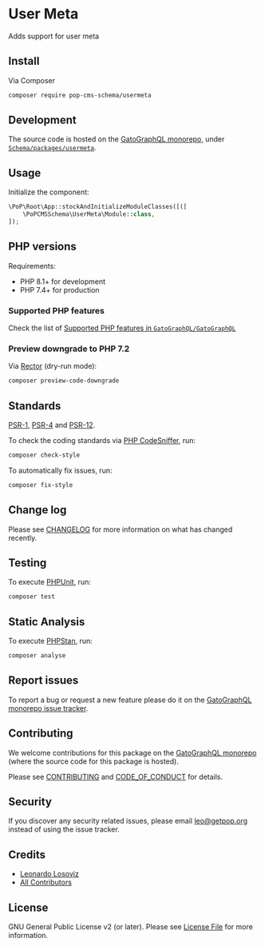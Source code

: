 # User Meta

<!--
[![Build Status][ico-travis]][link-travis]
[![Quality Score][ico-code-quality]][link-code-quality]
[![Software License][ico-license]](LICENSE.md)
[![Latest Version on Packagist][ico-version]][link-packagist]
[![Coverage Status][ico-scrutinizer]][link-scrutinizer]
[![Total Downloads][ico-downloads]][link-downloads]
-->

Adds support for user meta

## Install

Via Composer

``` bash
composer require pop-cms-schema/usermeta
```

## Development

The source code is hosted on the [GatoGraphQL monorepo](https://github.com/GatoGraphQL/GatoGraphQL), under [`Schema/packages/usermeta`](https://github.com/GatoGraphQL/GatoGraphQL/tree/master/layers/Schema/packages/usermeta).

## Usage

Initialize the component:

``` php
\PoP\Root\App::stockAndInitializeModuleClasses([([
    \PoPCMSSchema\UserMeta\Module::class,
]);
```

## PHP versions

Requirements:

- PHP 8.1+ for development
- PHP 7.4+ for production

### Supported PHP features

Check the list of [Supported PHP features in `GatoGraphQL/GatoGraphQL`](https://github.com/GatoGraphQL/GatoGraphQL/blob/master/docs/supported-php-features.md)

### Preview downgrade to PHP 7.2

Via [Rector](https://github.com/rectorphp/rector) (dry-run mode):

```bash
composer preview-code-downgrade
```

## Standards

[PSR-1](https://www.php-fig.org/psr/psr-1), [PSR-4](https://www.php-fig.org/psr/psr-4) and [PSR-12](https://www.php-fig.org/psr/psr-12).

To check the coding standards via [PHP CodeSniffer](https://github.com/squizlabs/PHP_CodeSniffer), run:

``` bash
composer check-style
```

To automatically fix issues, run:

``` bash
composer fix-style
```

## Change log

Please see [CHANGELOG](CHANGELOG.md) for more information on what has changed recently.

## Testing

To execute [PHPUnit](https://phpunit.de/), run:

``` bash
composer test
```

## Static Analysis

To execute [PHPStan](https://github.com/phpstan/phpstan), run:

``` bash
composer analyse
```

## Report issues

To report a bug or request a new feature please do it on the [GatoGraphQL monorepo issue tracker](https://github.com/GatoGraphQL/GatoGraphQL/issues).

## Contributing

We welcome contributions for this package on the [GatoGraphQL monorepo](https://github.com/GatoGraphQL/GatoGraphQL) (where the source code for this package is hosted).

Please see [CONTRIBUTING](CONTRIBUTING.md) and [CODE_OF_CONDUCT](CODE_OF_CONDUCT.md) for details.

## Security

If you discover any security related issues, please email leo@getpop.org instead of using the issue tracker.

## Credits

- [Leonardo Losoviz][link-author]
- [All Contributors][link-contributors]

## License

GNU General Public License v2 (or later). Please see [License File](LICENSE.md) for more information.

[ico-version]: https://img.shields.io/packagist/v/pop-cms-schema/usermeta.svg?style=flat-square
[ico-license]: https://img.shields.io/badge/license-GPLv2-brightgreen.svg?style=flat-square
[ico-travis]: https://img.shields.io/travis/pop-cms-schema/usermeta/master.svg?style=flat-square
[ico-scrutinizer]: https://img.shields.io/scrutinizer/coverage/g/pop-cms-schema/usermeta.svg?style=flat-square
[ico-code-quality]: https://img.shields.io/scrutinizer/g/pop-cms-schema/usermeta.svg?style=flat-square
[ico-downloads]: https://img.shields.io/packagist/dt/pop-cms-schema/usermeta.svg?style=flat-square

[link-packagist]: https://packagist.org/packages/pop-cms-schema/usermeta
[link-travis]: https://travis-ci.org/pop-cms-schema/usermeta
[link-scrutinizer]: https://scrutinizer-ci.com/g/pop-cms-schema/usermeta/code-structure
[link-code-quality]: https://scrutinizer-ci.com/g/pop-cms-schema/usermeta
[link-downloads]: https://packagist.org/packages/pop-cms-schema/usermeta
[link-author]: https://github.com/leoloso
[link-contributors]: ../../../../../../contributors
